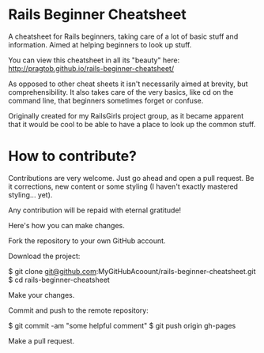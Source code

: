 Rails Beginner Cheatsheet
=========================

A cheatsheet for Rails beginners, taking care of a lot of basic stuff and information. Aimed at helping beginners to look up stuff.

You can view this cheatsheet in all its "beauty" here: http://pragtob.github.io/rails-beginner-cheatsheet/

As opposed to other cheat sheets it isn't necessarily aimed at brevity, but comprehensibility. It also takes care of the very basics, like cd on the command line, that beginners sometimes forget or confuse.

Originally created for my RailsGirls project group, as it became apparent that it would be cool to be able to have a place to look up the common stuff.

How to contribute?
==================
Contributions are very welcome. Just go ahead and open a pull request. Be it corrections, new content or some styling (I haven't exactly mastered styling... yet).

Any contribution will be repaid with eternal gratitude!

Here's how you can make changes.

Fork the repository to your own GitHub account.

Download the project:

  $ git clone git@github.com:MyGitHubAcoount/rails-beginner-cheatsheet.git
  $ cd rails-beginner-cheatsheet

Make your changes.

Commit and push to the remote repository:

  $ git commit -am "some helpful comment"
  $ git push origin gh-pages

Make a pull request.
